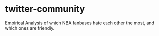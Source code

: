 # twitter-community
Empirical Analysis of which NBA fanbases hate each other the most, and which ones are friendly.
